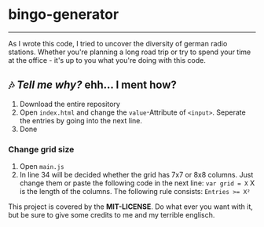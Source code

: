 # bingo-generator
---

As I wrote this code, I tried to uncover the diversity of german radio stations. Whether you're planning a long road trip or try to spend your time at the office - it's up to you what you're doing with this code.


## 🎶 *Tell me why?* ehh... I ment **how**?
1. Download the entire repository
2. Open `index.html` and change the `value`-Attribute of `<input>`. Seperate the entries by going into the next line.
3. Done


### Change grid size

1. Open `main.js`
2. In line 34 will be decided whether the grid has 7x7 or 8x8 columns. Just change them or paste the following code in the next line: `var grid = X`
  X is the length of the columns. The following rule consists:
  `Entries >= X²`


This project is covered by the **MIT-LICENSE**. Do what ever you want with it, but be sure to give some credits to me and my terrible englisch.
